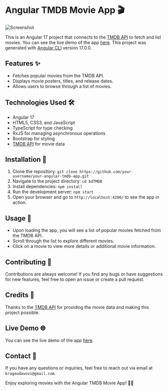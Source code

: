 # Angular TMDB Movie App 🎬

![Screenshot](https://lh3.googleusercontent.com/u/0/drive-viewer/AITFw-zWoH2kmqB-75nVnue855rHwmAuxTK2NfDqLDGUlDSrkFe51YlusRO2_wbvCxzbbm4wvkyBpbbJf4WpbjoaJpLXxByQFw=w1920-h1080)

This is an Angular 17 project that connects to the [TMDB API](https://www.themoviedb.org/documentation/api) to fetch and list movies. You can see the live demo of the app [here](https://angulartmdb.000webhostapp.com/movies).
This project was generated with [Angular CLI](https://github.com/angular/angular-cli) version 17.0.0.

## Features ✨

- Fetches popular movies from the TMDB API.
- Displays movie posters, titles, and release dates.
- Allows users to browse through a list of movies.

## Technologies Used 🛠️

- Angular 17
- HTML5, CSS3, and JavaScript
- TypeScript for type checking
- RxJS for managing asynchronous operations
- Bootstrap for styling
- [TMDB API](https://www.themoviedb.org/documentation/api) for movie data

## Installation 🚀

1. Clone the repository: `git clone https://github.com/your-username/your-angular-tmdb-app.git`
2. Navigate to the project directory: `cd bdTMDB`
3. Install dependencies: `npm install`
4. Run the development server: `npm start`
5. Open your browser and go to `http://localhost:4200/` to see the app in action.

## Usage 🎥

- Upon loading the app, you will see a list of popular movies fetched from the TMDB API.
- Scroll through the list to explore different movies.
- Click on a movie to view more details or additional movie information.

## Contributing 🤝

Contributions are always welcome! If you find any bugs or have suggestions for new features, feel free to open an issue or create a pull request.

## Credits 👏

Thanks to the [TMDB API](https://www.themoviedb.org/documentation/api) for providing the movie data and making this project possible.

## Live Demo 🌐

You can see the live demo of the app [here](https://movies-bd.netlify.app).

## Contact 📧

If you have any questions or inquiries, feel free to reach out via email at `brageodavovi@gmail.com`.

Enjoy exploring movies with the Angular TMDB Movie App! 🍿🎉
